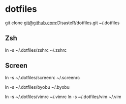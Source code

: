 # dotfiles

git clone git@github.com:DisasteR/dotfiles.git ~/.dotfiles

## Zsh
ln -s ~/.dotfiles/zshrc ~/.zshrc

## Screen
ln -s ~/.dotfiles/screenrc ~/.screenrc

ln -s ~/.dotfiles/byobu ~/.byobu      

ln -s ~/.dotfiles/vimrc ~/.vimrc
ln -s ~/.dotfiles/vim ~/.vim
